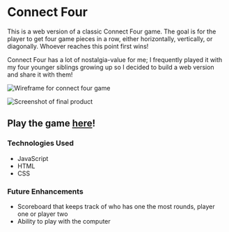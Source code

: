 # Connect Four

This is a web version of a classic Connect Four game. The goal is for the player to get four game pieces in a row, either horizontally, vertically, or diagonally. Whoever reaches this point first wins!

Connect Four has a lot of nostalgia-value for me; I frequently played it with my four younger siblings growing up so I decided to build a web version and share it with them! 

![Wireframe for connect four game](https://i.imgur.com/ksP6EAv.png)

![Screenshot of final product](https://i.imgur.com/lghVOhX.png)

## Play the game [here](connectfourgame.surge.sh)!

### **Technologies Used**
* JavaScript
* HTML
* CSS

### **Future Enhancements**
* Scoreboard that keeps track of who has one the most rounds, player one or player two
* Ability to play with the computer




